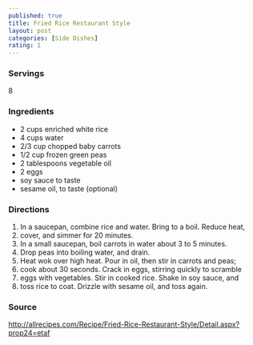 ```yaml
---
published: true
title: Fried Rice Restaurant Style
layout: post
categories: [Side Dishes]
rating: 1
---
```

### Servings
8

### Ingredients

- 2 cups enriched white rice
- 4 cups water
- 2/3 cup chopped baby carrots
- 1/2 cup frozen green peas
- 2 tablespoons vegetable oil
- 2 eggs
- soy sauce to taste
- sesame oil, to taste (optional)


### Directions
1. In a saucepan, combine rice and water. Bring to a boil. Reduce heat,
2. cover, and simmer for 20 minutes.
3. In a small saucepan, boil carrots in water about 3 to 5 minutes.
4. Drop peas into boiling water, and drain.
5. Heat wok over high heat. Pour in oil, then stir in carrots and peas;
6. cook about 30 seconds. Crack in eggs, stirring quickly to scramble
7. eggs with vegetables. Stir in cooked rice. Shake in soy sauce, and
8. toss rice to coat. Drizzle with sesame oil, and toss again.

### Source
<a href="http://allrecipes.com/Recipe/Fried-Rice-Restaurant-Style/Detail.aspx?prop24=etaf" target="new">http://allrecipes.com/Recipe/Fried-Rice-Restaurant-Style/Detail.aspx?prop24=etaf</a>
